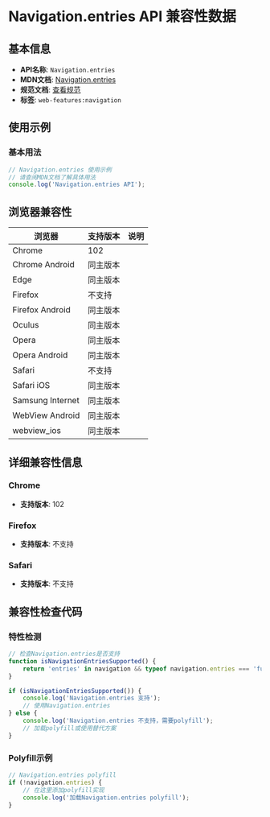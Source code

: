 # Navigation.entries API 兼容性数据

## 基本信息

- **API名称**: `Navigation.entries`
- **MDN文档**: [Navigation.entries](https://developer.mozilla.org/docs/Web/API/Navigation/entries)
- **规范文档**: [查看规范](https://html.spec.whatwg.org/multipage/nav-history-apis.html#dom-navigation-entries-dev)
- **标签**: `web-features:navigation`

## 使用示例

### 基本用法

```javascript
// Navigation.entries 使用示例
// 请查阅MDN文档了解具体用法
console.log('Navigation.entries API');
```

## 浏览器兼容性

| 浏览器 | 支持版本 | 说明 |
|--------|----------|------|
| Chrome | 102 |  |
| Chrome Android | 同主版本 |  |
| Edge | 同主版本 |  |
| Firefox | 不支持 |  |
| Firefox Android | 同主版本 |  |
| Oculus | 同主版本 |  |
| Opera | 同主版本 |  |
| Opera Android | 同主版本 |  |
| Safari | 不支持 |  |
| Safari iOS | 同主版本 |  |
| Samsung Internet | 同主版本 |  |
| WebView Android | 同主版本 |  |
| webview_ios | 同主版本 |  |

## 详细兼容性信息

### Chrome

- **支持版本**: 102

### Firefox

- **支持版本**: 不支持

### Safari

- **支持版本**: 不支持

## 兼容性检查代码

### 特性检测

```javascript
// 检查Navigation.entries是否支持
function isNavigationEntriesSupported() {
    return 'entries' in navigation && typeof navigation.entries === 'function';
}

if (isNavigationEntriesSupported()) {
    console.log('Navigation.entries 支持');
    // 使用Navigation.entries
} else {
    console.log('Navigation.entries 不支持，需要polyfill');
    // 加载polyfill或使用替代方案
}
```

### Polyfill示例

```javascript
// Navigation.entries polyfill
if (!navigation.entries) {
    // 在这里添加polyfill实现
    console.log('加载Navigation.entries polyfill');
}
```

